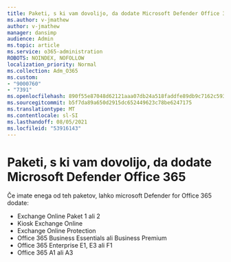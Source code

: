 ```yaml
---
title: Paketi, s ki vam dovolijo, da dodate Microsoft Defender Office 365
ms.author: v-jmathew
author: v-jmathew
manager: dansimp
audience: Admin
ms.topic: article
ms.service: o365-administration
ROBOTS: NOINDEX, NOFOLLOW
localization_priority: Normal
ms.collection: Adm_O365
ms.custom:
- "9000760"
- "7391"
ms.openlocfilehash: 890f55e87048d62121aaa07db24a518faddfe89db9c7162c593ef240de83f1b2
ms.sourcegitcommit: b5f7da89a650d2915dc652449623c78be6247175
ms.translationtype: MT
ms.contentlocale: sl-SI
ms.lasthandoff: 08/05/2021
ms.locfileid: "53916143"
---
```

# <a name="plans-that-let-you-add-microsoft-defender-for-office-365"></a>Paketi, s ki vam dovolijo, da dodate Microsoft Defender Office 365

Če imate enega od teh paketov, lahko microsoft Defender for Office 365 dodate:

- Exchange Online Paket 1 ali 2
- Kiosk Exchange Online
- Exchange Online Protection
- Office 365 Business Essentials ali Business Premium
- Office 365 Enterprise E1, E3 ali F1
- Office 365 A1 ali A3
